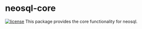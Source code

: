 # neosql-core

[![license](https://img.shields.io/github/license/NeoTheBestDeveloper/neosql-core.svg)](https://github.com/NeoTheBestDeveloper/neosql-core/blob/master/LICENSE)
This package provides the core functionality for neosql.
